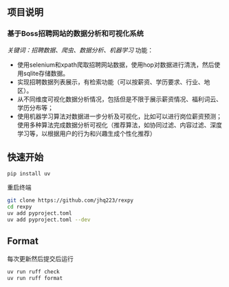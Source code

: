 ## 项目说明
### 基于Boss招聘网站的数据分析和可视化系统
*关键词：招聘数据、爬虫、数据分析、机器学习*
功能：
-  使用selenium和xpath爬取招聘网站数据，使用hop对数据进行清洗，然后使用sqlite存储数据。
-  实现招聘数据列表展示，有检索功能（可以按薪资、学历要求、行业、地区）。
-  从不同维度可视化数据分析情况，包括但是不限于展示薪资情况、福利词云、学历分布等；
-  使用机器学习算法对数据进一步分析及可视化，比如可以进行岗位薪资预测；使用多种算法完成数据分析可视化（推荐算法，如协同过滤、内容过滤、深度学习等，以根据用户的行为和兴趣生成个性化推荐）

## 快速开始
```bash
pip install uv
```
重启终端
```bash
git clone https://github.com/jhq223/rexpy
cd rexpy
uv add pyproject.toml
uv add pyproject.toml --dev
```

## Format
每次更新然后提交后运行
```bash
uv run ruff check
uv run ruff format
```
